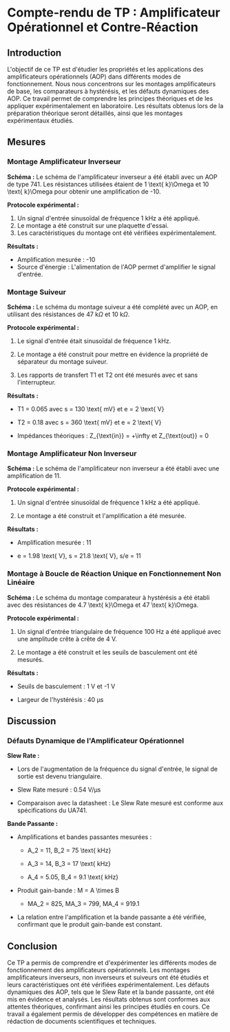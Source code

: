# Compte-rendu de TP : Amplificateur Opérationnel et Contre-Réaction

## Introduction

L'objectif de ce TP est d'étudier les propriétés et les applications des amplificateurs opérationnels (AOP) dans différents modes de fonctionnement. Nous nous concentrons sur les montages amplificateurs de base, les comparateurs à hystérésis, et les défauts dynamiques des AOP. Ce travail permet de comprendre les principes théoriques et de les appliquer expérimentalement en laboratoire. Les résultats obtenus lors de la préparation théorique seront détaillés, ainsi que les montages expérimentaux étudiés.

## Mesures

### Montage Amplificateur Inverseur

**Schéma :** Le schéma de l'amplificateur inverseur a été établi avec un AOP de type 741. Les résistances utilisées étaient de 1 \text{ k}\Omega et 10 \text{ k}\Omega pour obtenir une amplification de -10.

**Protocole expérimental :**
1. Un signal d'entrée sinusoïdal de fréquence 1 kHz a été appliqué.
2. Le montage a été construit sur une plaquette d'essai.
3. Les caractéristiques du montage ont été vérifiées expérimentalement.

**Résultats :**
- Amplification mesurée : -10
- Source d'énergie : L'alimentation de l'AOP permet d'amplifier le signal d'entrée.

### Montage Suiveur

**Schéma :** Le schéma du montage suiveur a été complété avec un AOP, en utilisant des résistances de $47 \text{ k}\Omega$ et $10 \text{ k}\Omega$.

**Protocole expérimental :**

1. Le signal d'entrée était sinusoïdal de fréquence 1 kHz.
    
2. Le montage a été construit pour mettre en évidence la propriété de séparateur du montage suiveur.
    
3. Les rapports de transfert T1 et T2 ont été mesurés avec et sans l'interrupteur.
    

**Résultats :**

- T1 = 0.065 avec s = 130 \text{ mV} et e = 2 \text{ V}
    
- T2 = 0.18 avec s = 360 \text{ mV} et e = 2 \text{ V}
    
- Impédances théoriques : Z_{\text{in}} = +\infty et Z_{\text{out}} = 0
    

### Montage Amplificateur Non Inverseur

**Schéma :** Le schéma de l'amplificateur non inverseur a été établi avec une amplification de 11.

**Protocole expérimental :**

1. Un signal d'entrée sinusoïdal de fréquence 1 kHz a été appliqué.
    
2. Le montage a été construit et l'amplification a été mesurée.
    

**Résultats :**

- Amplification mesurée : 11
    
- e = 1.98 \text{ V}, s = 21.8 \text{ V}, s/e = 11
    

### Montage à Boucle de Réaction Unique en Fonctionnement Non Linéaire

**Schéma :** Le schéma du montage comparateur à hystérésis a été établi avec des résistances de 4.7 \text{ k}\Omega et 47 \text{ k}\Omega.

**Protocole expérimental :**

1. Un signal d'entrée triangulaire de fréquence 100 Hz a été appliqué avec une amplitude crête à crête de 4 V.
    
2. Le montage a été construit et les seuils de basculement ont été mesurés.
    

**Résultats :**

- Seuils de basculement : 1 V et -1 V
    
- Largeur de l'hystérésis : 40 μs
    

## Discussion

### Défauts Dynamique de l'Amplificateur Opérationnel

**Slew Rate :**

- Lors de l'augmentation de la fréquence du signal d'entrée, le signal de sortie est devenu triangulaire.
    
- Slew Rate mesuré : 0.54 V/μs
    
- Comparaison avec la datasheet : Le Slew Rate mesuré est conforme aux spécifications du UA741.
    

**Bande Passante :**

- Amplifications et bandes passantes mesurées :
    
    - A_2 = 11, B_2 = 75 \text{ kHz}
        
    - A_3 = 14, B_3 = 17 \text{ kHz}
        
    - A_4 = 5.05, B_4 = 9.1 \text{ kHz}
        
- Produit gain-bande : M = A \times B
    
    - MA_2 = 825, MA_3 = 799, MA_4 = 919.1
        
- La relation entre l'amplification et la bande passante a été vérifiée, confirmant que le produit gain-bande est constant.
    

## Conclusion

Ce TP a permis de comprendre et d'expérimenter les différents modes de fonctionnement des amplificateurs opérationnels. Les montages amplificateurs inverseurs, non inverseurs et suiveurs ont été étudiés et leurs caractéristiques ont été vérifiées expérimentalement. Les défauts dynamiques des AOP, tels que le Slew Rate et la bande passante, ont été mis en évidence et analysés. Les résultats obtenus sont conformes aux attentes théoriques, confirmant ainsi les principes étudiés en cours. Ce travail a également permis de développer des compétences en matière de rédaction de documents scientifiques et techniques.